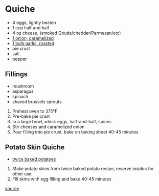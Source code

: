 # Quiche

* 4 eggs, lightly beaten
* 1 cup half and half
* 4 oz cheese, (smoked Gouda/cheddar/Parmesan/etc)
* [1 onion, caramelized](./caramelized-onions)
* [1 bulb garlic, roasted](./roasted-garlic)
* pie crust
* salt
* pepper

## Fillings

* mushroom
* asparagus
* spinach
* shaved brussels sprouts

1. Preheat oven to 375°F
1. Pre-bake pie crust
1. In a large bowl, whisk eggs, half-and-half, spices
1. Stir cheeses and caramelized onion
1. Pour filling into pie crust, bake on baking sheet 40-45 minutes

## Potato Skin Quiche

* [twice baked potatoes](./twice-baked-potatoes.md)

1. Make potato skins from twice baked potato recipe, reserve insides for other use
1. Fill skins with egg filling and bake 40-45 minutes

[source](https://spicysouthernkitchen.com/easy-ham-and-cheese-quiche/)
